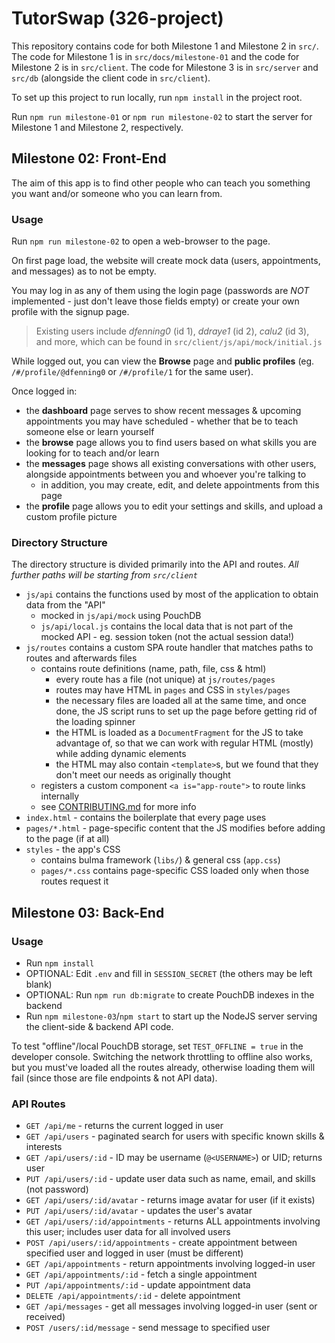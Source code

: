 # TutorSwap (326-project)

<!-- According to the end of Milestone 2, we need to:

> Include a README.md file in the root of the project repository detailing the **project structure**, **setup instructions**, and **documentation** necessary to _understand and navigate your application_.
> --- -->

This repository contains code for both Milestone 1 and Milestone 2 in `src/`. The code for Milestone 1 is in `src/docs/milestone-01` and the code for Milestone 2 is in `src/client`. The code for Milestone 3 is in `src/server` and `src/db` (alongside the client code in `src/client`).

To set up this project to run locally, run `npm install` in the project root.

Run `npm run milestone-01` or `npm run milestone-02` to start the server for Milestone 1 and Milestone 2, respectively.

## Milestone 02: Front-End

The aim of this app is to find other people who can teach you something you want and/or someone who you can learn from.

### Usage

Run `npm run milestone-02` to open a web-browser to the page.

On first page load, the website will create mock data (users, appointments, and messages) as to not be empty.

You may log in as any of them using the login page (passwords are _NOT_ implemented - just don't leave those fields empty) or create your own profile with the signup page.

> Existing users include _dfenning0_ (id 1), _ddraye1_ (id 2), _calu2_ (id 3), and more, which can be found in `src/client/js/api/mock/initial.js`

While logged out, you can view the **Browse** page and **public profiles** (eg. `/#/profile/@dfenning0` or `/#/profile/1` for the same user).

Once logged in:

- the **dashboard** page serves to show recent messages & upcoming appointments you may have scheduled - whether that be to teach someone else or learn yourself
- the **browse** page allows you to find users based on what skills you are looking for to teach and/or learn
- the **messages** page shows all existing conversations with other users, alongside appointments between you and whoever you're talking to
  - in addition, you may create, edit, and delete appointments from this page
- the **profile** page allows you to edit your settings and skills, and upload a custom profile picture

### Directory Structure

The directory structure is divided primarily into the API and routes. _All further paths will be starting from `src/client`_

- `js/api` contains the functions used by most of the application to obtain data from the "API"
  - mocked in `js/api/mock` using PouchDB
  - `js/api/local.js` contains the local data that is not part of the mocked API - eg. session token (not the actual session data!)
- `js/routes` contains a custom SPA route handler that matches paths to routes and afterwards files
  - contains route definitions (name, path, file, css & html)
    - every route has a file (not unique) at `js/routes/pages`
    - routes may have HTML in `pages` and CSS in `styles/pages`
    - the necessary files are loaded all at the same time, and once done, the JS script runs to set up the page before getting rid of the loading spinner
    - the HTML is loaded as a `DocumentFragment` for the JS to take advantage of, so that we can work with regular HTML (mostly) while adding dynamic elements
    - the HTML may also contain `<template>`s, but we found that they don't meet our needs as originally thought
  - registers a custom component `<a is="app-route">` to route links internally
  - see [CONTRIBUTING.md](./CONTRIBUTING.md) for more info
- `index.html` - contains the boilerplate that every page uses
- `pages/*.html` - page-specific content that the JS modifies before adding to the page (if at all)
- `styles` - the app's CSS
  - contains bulma framework (`libs/`) & general css (`app.css`)
  - `pages/*.css` contains page-specific CSS loaded only when those routes request it

## Milestone 03: Back-End

### Usage

- Run `npm install`
- OPTIONAL: Edit `.env` and fill in `SESSION_SECRET` (the others may be left blank)
- OPTIONAL: Run `npm run db:migrate` to create PouchDB indexes in the backend
- Run `npm milestone-03`/`npm start` to start up the NodeJS server serving the client-side & backend API code.

To test "offline"/local PouchDB storage, set `TEST_OFFLINE = true` in the developer console. Switching the network throttling to offline also works, but you must've loaded all the routes already, otherwise loading them will fail (since those are file endpoints & not API data).

### API Routes

- `GET /api/me` - returns the current logged in user
- `GET /api/users` - paginated search for users with specific known skills & interests
- `GET /api/users/:id` - ID may be username (`@<USERNAME>`) or UID; returns user
- `PUT /api/users/:id` - update user data such as name, email, and skills (not password)
- `GET /api/users/:id/avatar` - returns image avatar for user (if it exists)
- `PUT /api/users/:id/avatar` - updates the user's avatar
- `GET /api/users/:id/appointments` - returns ALL appointments involving this user; includes user data for all involved users
- `POST /api/users/:id/appointments` - create appointment between specified user and logged in user (must be different)
- `GET /api/appointments` - return appointments involving logged-in user
- `GET /api/appointments/:id` - fetch a single appointment
- `PUT /api/appointments/:id` - update appointment data
- `DELETE /api/appointments/:id` - delete appointment
- `GET /api/messages` - get all messages involving logged-in user (sent or received)
- `POST /users/:id/message` - send message to specified user
